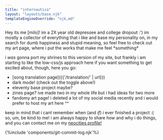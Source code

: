 ```yaml
---
title: "internautica"
layout: "layouts/base.njk"
templateEngineOverride: "njk,md"
---
```

<div class="side-by-side">
<article>
Hey its me [milo]!
im a 2X year old depressee and college dropout :')
im mostly a collector of everything that i like and base my personality on, in my search for dumb happiness and stupid meaning, so feel free to check out my art page, where i put the works that make me feel *something*

i *was* gonna port my shrines to this version of my site, but frankly i am starting to like the low-css/js approach here
if you want something to get excited about, though, here you go:
 - [song translation page]({{'/translation/' | url}})
 - dark mode! (check out the toggle above!)
 - eleventy base project maybe?
 - zines page? ive made two in my whole life but i had ideas for two more
 - fandomy art page! i deleted a lot of my social media recently and i would prefer to host my art here ^^


keep in mind that i cant remember when (and *if*) i ever finished a project :(
so, um, be kind to me! i am always happy to share how and why i do things, and you can contact me on my [neocities profile!](https://neocities.org/site/internautica)

</article>

{%include 'components/git-commit-log.njk'%}

</div>